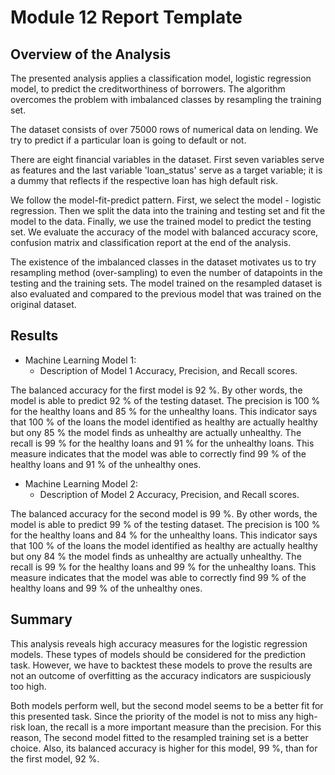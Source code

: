 # Module 12 Report Template

## Overview of the Analysis

The presented analysis applies a classification model, logistic regression model, to predict the creditworthiness of borrowers. The algorithm overcomes the problem with imbalanced classes by resampling the training set.

The dataset consists of over 75000 rows of numerical data on lending. We try to predict if a particular loan is going to default or not. 

There are eight financial variables in the dataset. First seven variables serve as features and the last variable 'loan_status' serve as a target variable; it is a dummy that reflects if the respective loan has high default risk.

We follow the model-fit-predict pattern. First, we select the model - logistic regression. Then we split the data into the training and testing set and fit the model to the data. Finally, we use the trained model to predict the testing set. We evaluate the accuracy of the model with balanced accuracy score, confusion matrix and classification report at the end of the analysis.

The existence of the imbalanced classes in the dataset motivates us to try resampling method (over-sampling) to even the number of datapoints in the testing and the training sets. The model trained on the resampled dataset is also evaluated and compared to the previous model that was trained on the original dataset.

## Results

* Machine Learning Model 1:
  * Description of Model 1 Accuracy, Precision, and Recall scores.

The balanced accuracy for the first model is 92 %. By other words, the model is able to predict 92 % of the testing dataset. The precision is 100 % for the healthy loans and 85 % for the unhealthy loans. This indicator says that 100 % of the loans the model identified as healthy are actually healthy but ony 85 % the model finds as unhealthy are actually unhealthy.
The recall is 99 % for the healthy loans and 91 % for the unhealthy loans. This measure indicates that the model was able to correctly find 99 % of the healthy loans and 91 % of the unhealthy ones.

* Machine Learning Model 2:
  * Description of Model 2 Accuracy, Precision, and Recall scores.

The balanced accuracy for the second model is 99 %. By other words, the model is able to predict 99 % of the testing dataset. The precision is 100 % for the healthy loans and 84 % for the unhealthy loans. This indicator says that 100 % of the loans the model identified as healthy are actually healthy but ony 84 % the model finds as unhealthy are actually unhealthy.
The recall is 99 % for the healthy loans and 99 % for the unhealthy loans. This measure indicates that the model was able to correctly find 99 % of the healthy loans and 99 % of the unhealthy ones.

## Summary

This analysis reveals high accuracy measures for the logistic regression models. These types of models should be considered for the prediction task. However, we have to backtest these models to prove the results are not an outcome of overfitting as the accuracy indicators are suspiciously too high.

Both models perform well, but the second model seems to be a better fit for this presented task. Since the priority of the model is not to miss any high-risk loan, the recall is a more important measure than the precision. For this reason, The second model fitted to the resampled training set is a better choice. Also, its balanced accuracy is higher for this model, 99 %, than for the first model, 92 %. 